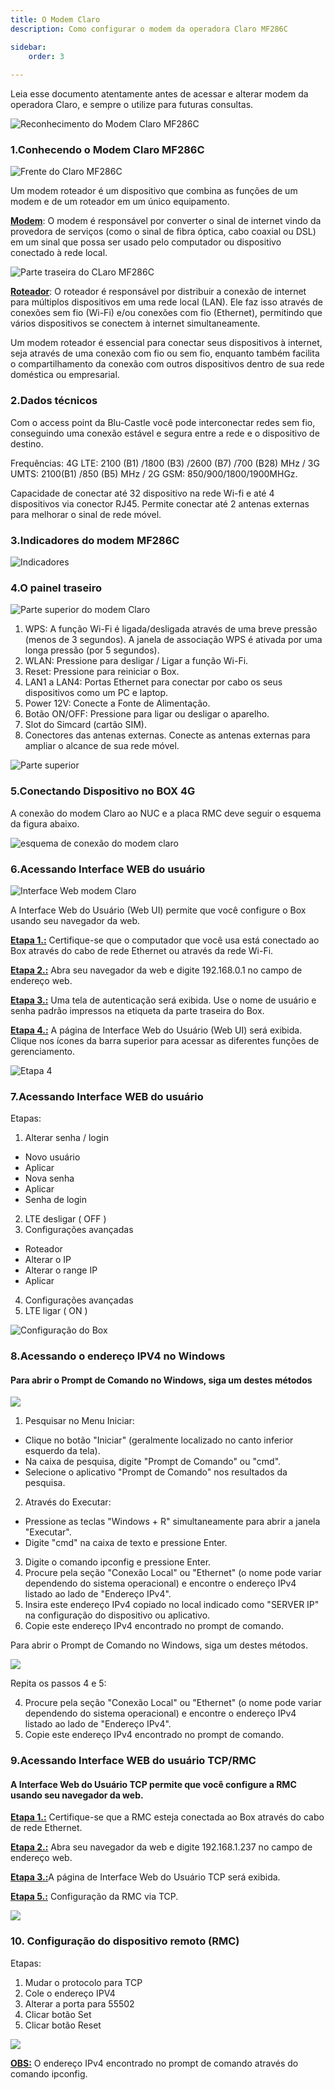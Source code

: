 ```yaml
---
title: O Modem Claro    
description: Como configurar o modem da operadora Claro MF286C

sidebar:
    order: 3
 
---
```


[comment]: <> (Documentação online para o aplicativo Interface de Comando Eletromidia)
[comment]: <> (Criado por Alexandre de Abreu - alexandre.abreu@eletromidia.com.br)
[comment]: <> (Data : 17/06/2024)

Leia esse documento atentamente antes de acessar e alterar modem da operadora Claro, e sempre o utilize para futuras consultas.

![Reconhecimento do Modem Claro MF286C](https://i.imgur.com/eWIdinA.png)
 
### 1.Conhecendo o Modem Claro MF286C

![Frente do Claro MF286C](https://i.imgur.com/UrYucqw.png)

Um modem roteador é um dispositivo que combina as funções de um modem e de um roteador em um único equipamento.

<b><u>Modem</b></u>: O modem é responsável por converter o sinal de internet vindo da provedora de serviços (como o sinal de fibra óptica, cabo coaxial ou DSL) em um sinal que possa ser usado pelo computador ou dispositivo conectado à rede local.

![Parte traseira do CLaro MF286C](https://i.imgur.com/BRWVCXS.png)

<b><u>Roteador</b></u>: O roteador é responsável por distribuir a conexão de internet para múltiplos dispositivos em uma rede local (LAN). Ele faz isso através de conexões sem fio (Wi-Fi) e/ou conexões com fio (Ethernet), permitindo que vários dispositivos se conectem à internet simultaneamente.

Um modem roteador é essencial para conectar seus dispositivos à internet, seja através de uma conexão com fio ou sem fio, enquanto também facilita o compartilhamento da conexão com outros dispositivos dentro de sua rede doméstica ou empresarial.
 
### 2.Dados técnicos

Com o access point da Blu-Castle você pode interconectar redes sem fio, conseguindo uma conexão estável e segura entre a rede e o dispositivo de destino.

Frequências: 4G LTE: 2100 (B1) /1800 (B3) /2600 (B7) /700 (B28) MHz / 3G UMTS: 2100(B1) /850 (B5) MHz / 2G GSM: 850/900/1800/1900MHGz.

Capacidade de conectar até 32 dispositivo na rede Wi-fi e até 4 dispositivos via conector RJ45. Permite conectar até 2 antenas externas para melhorar o sinal de rede móvel.

### 3.Indicadores do modem MF286C

![Indicadores](https://i.imgur.com/2cd7IkA.png)


### 4.O painel traseiro

![Parte superior do modem Claro](https://i.imgur.com/o78vLA1.jpeg)

1. WPS: A função Wi-Fi é ligada/desligada através de uma breve pressão (menos de 3 segundos). A janela de associação WPS é ativada por uma longa pressão (por 5 segundos).
2. WLAN: Pressione para desligar / Ligar a função Wi-Fi.
3. Reset: Pressione para reiniciar o Box.
4. LAN1 a LAN4: Portas Ethernet para conectar por cabo os seus dispositivos como um PC e laptop.
5. Power 12V: Conecte a Fonte de Alimentação.
6. Botão ON/OFF: Pressione para ligar ou desligar o aparelho.
7. Slot do Simcard (cartão SIM).
8. Conectores das antenas externas. Conecte as antenas externas para ampliar o alcance de sua rede móvel.

![Parte superior](https://i.imgur.com/pY5BNZJ.jpeg)

### 5.Conectando Dispositivo no BOX 4G

A conexão do modem Claro ao NUC e a placa RMC deve seguir o esquema da figura abaixo.

![esquema de conexão do modem claro](https://i.imgur.com/3sjz3b7.png)


### 6.Acessando Interface WEB do usuário 

![Interface Web modem Claro](https://i.imgur.com/6TEhvM2.jpeg)

A Interface Web do Usuário (Web UI) permite que você configure o Box usando seu navegador da
web.

<b><u>Etapa 1.:</b></u> Certifique-se que o computador que você usa está conectado ao
Box através do cabo de rede Ethernet ou através da rede Wi-Fi.

<b><u>Etapa 2.:</b></u> Abra seu navegador da web e digite 192.168.0.1 no campo de
endereço web.

<b><u>Etapa 3.:</b></u> Uma tela de autenticação será exibida. Use o nome de usuário e
senha padrão impressos na etiqueta da parte traseira do Box.

<b><u>Etapa 4.:</b></u> A página de Interface Web do Usuário (Web UI) será exibida. Clique
nos ícones da barra superior para acessar as diferentes funções de
gerenciamento.

![Etapa 4](https://i.imgur.com/TmylwPK.jpeg)

### 7.Acessando Interface WEB do usuário 

Etapas:
1. Alterar senha / login
- Novo usuário
- Aplicar
- Nova senha
- Aplicar
- Senha de login
2. LTE desligar ( OFF )
3. Configurações avançadas
- Roteador
- Alterar o IP
- Alterar o range IP
- Aplicar
4. Configurações avançadas
5. LTE ligar ( ON )

![Configuração do Box](https://i.imgur.com/A5Chj3g.jpeg)


### 8.Acessando o endereço IPV4 no Windows

#### Para abrir o Prompt de Comando no Windows, siga um destes métodos

![](https://i.imgur.com/eSa1OEy.jpeg)

1. Pesquisar no Menu Iniciar:
 - Clique no botão "Iniciar" (geralmente localizado no canto inferior esquerdo da tela).
 - Na caixa de pesquisa, digite "Prompt de Comando" ou "cmd".
 - Selecione o aplicativo "Prompt de Comando" nos resultados da pesquisa.
2. Através do Executar:
 - Pressione as teclas "Windows + R" simultaneamente para abrir a janela "Executar".
 - Digite "cmd" na caixa de texto e pressione Enter.
3. Digite o comando ipconfig e pressione Enter.
4. Procure pela seção "Conexão Local" ou "Ethernet" (o nome pode variar dependendo do
sistema operacional) e encontre o endereço IPv4 listado ao lado de "Endereço IPv4".
5. Insira este endereço IPv4 copiado no local indicado como "SERVER IP" na configuração do
dispositivo ou aplicativo.
6. Copie este endereço IPv4 encontrado no prompt de comando.

Para abrir o Prompt de Comando no Windows, siga um destes métodos.

![](https://i.imgur.com/Y3pGasB.jpeg)

Repita os passos 4 e 5:

4. Procure pela seção "Conexão Local" ou "Ethernet" (o nome pode variar dependendo do
sistema operacional) e encontre o endereço IPv4 listado ao lado de "Endereço IPv4".
5. Copie este endereço IPv4 encontrado no prompt de comando.

### 9.Acessando Interface WEB do usuário TCP/RMC

#### A Interface Web do Usuário TCP permite que você configure a RMC usando seu navegador da web.
 


<b><u>Etapa 1.:</b></u> Certifique-se que a RMC esteja conectada ao Box através do cabo
de rede Ethernet.

<b><u>Etapa 2.:</b></u> Abra seu navegador da web e digite 192.168.1.237 no campo de
endereço web.

<b><u>Etapa 3.:</b></u>A página de Interface Web do Usuário TCP será exibida.

<b><u>Etapa 5.:</b></u> Configuração da RMC via TCP.

![](https://i.imgur.com/xkOSsgH.jpeg)

### 10. Configuração do dispositivo remoto (RMC)

Etapas:
1. Mudar o protocolo para TCP
2. Cole o endereço IPV4
3. Alterar a porta para 55502
4. Clicar botão Set
5. Clicar botão Reset

![](https://i.imgur.com/Awd0R77.jpeg)

<b><u>OBS:</u></b> O endereço IPv4 encontrado no
prompt de comando através do comando
ipconfig.